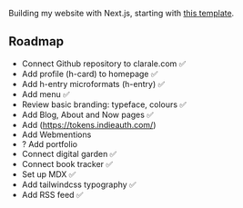 Building my website with Next.js, starting with [this template](https://github.com/vercel/next.js/tree/canary/examples/blog-starter).

## Roadmap

- Connect Github repository to clarale.com ✅
- Add profile (h-card) to homepage ✅
- Add h-entry microformats (h-entry) ✅
- Add menu ✅
- Review basic branding: typeface, colours ✅
- Add Blog, About and Now pages ✅
- Add (https://tokens.indieauth.com/)
- Add Webmentions
- ? Add portfolio
- Connect digital garden ✅
- Connect book tracker ✅
- Set up MDX ✅
- Add tailwindcss typography ✅
- Add RSS feed ✅

